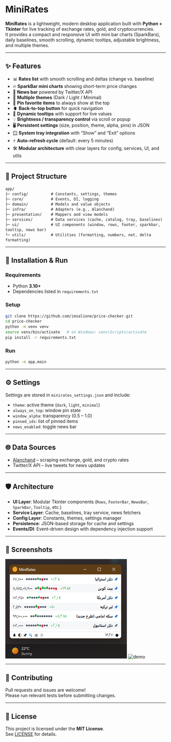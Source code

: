 # MiniRates

**MiniRates** is a lightweight, modern desktop application built with **Python + Tkinter** for live tracking of exchange rates, gold, and cryptocurrencies.  
It provides a compact and responsive UI with mini bar charts (SparkBars), daily baselines, smooth scrolling, dynamic tooltips, adjustable brightness, and multiple themes.

---

## ✨ Features

- 📊 **Rates list** with smooth scrolling and deltas (change vs. baseline)  
- 🔥 **SparkBar mini charts** showing short-term price changes  
- 📰 **News bar** powered by Twitter/X API  
- 🌙 **Multiple themes** (Dark / Light / Minimal)  
- 📌 **Pin favorite items** to always show at the top  
- ⬆️ **Back-to-top button** for quick navigation  
- 🌟 **Dynamic tooltips** with support for live values  
- 💡 **Brightness / transparency control** via scroll or popup  
- 🖥 **Persistent settings** (size, position, theme, alpha, pins) in JSON  
- 🪟 **System tray integration** with “Show” and “Exit” options  
- ⚡ **Auto-refresh cycle** (default: every 5 minutes)  
- 🛠 **Modular architecture** with clear layers for config, services, UI, and utils  

---

## 📂 Project Structure

```
app/
├─ config/          # Constants, settings, themes
├─ core/            # Events, DI, logging
├─ domain/          # Models and value objects
├─ infra/           # Adapters (e.g., Alanchand)
├─ presentation/    # Mappers and view models
├─ services/        # Data services (cache, catalog, tray, baselines)
├─ ui/              # UI components (window, rows, footer, sparkbar, tooltip, news bar)
└─ utils/           # Utilities (formatting, numbers, net, delta formatting)
```

---

## 🚀 Installation & Run

### Requirements
- Python **3.10+**
- Dependencies listed in `requirements.txt`

### Setup
```bash
git clone https://github.com/imsalione/price-checker.git
cd price-checker
python -m venv venv
source venv/bin/activate   # on Windows: venv\Scripts\activate
pip install -r requirements.txt
```

### Run
```bash
python -m app.main
```

---

## ⚙️ Settings

Settings are stored in `minirates_settings.json` and include:
- `theme`: active theme (`dark`, `light`, `minimal`)  
- `always_on_top`: window pin state  
- `window_alpha`: transparency (0.5 – 1.0)  
- `pinned_ids`: list of pinned items  
- `news_enabled`: toggle news bar  

---

## 🌐 Data Sources

- [Alanchand](https://alanchand.com/) – scraping exchange, gold, and crypto rates  
- Twitter/X API – live tweets for news updates  

---

## 🛡 Architecture

- **UI Layer**: Modular Tkinter components (`Rows`, `FooterBar`, `NewsBar`, `SparkBar`, `Tooltip`, etc.)  
- **Service Layer**: Cache, baselines, tray service, news fetchers  
- **Config Layer**: Constants, themes, settings manager  
- **Persistence**: JSON-based storage for cache and settings  
- **Events/DI**: Event-driven design with dependency injection support  

---

## 📸 Screenshots

![Main Window](app/assets/screenshots/image.png)
![demo](app/assets/screenshots/demo.gif)

---

## 🤝 Contributing

Pull requests and issues are welcome!  
Please run relevant tests before submitting changes.

---

## 📜 License

This project is licensed under the **MIT License**.  
See [LICENSE](LICENSE) for details.
